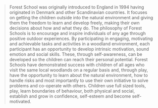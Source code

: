 > Forest School was originally introduced to England in 1994 having originated in Denmark and other Scandinavian countries. It focuses on getting the children outside into the natural environment and giving them the freedom to learn and develop freely, making their own decisions about how and what they do. The philosophy of Forest Schools is to encourage and inspire individuals of any age through positive outdoor experiences. By participating in engaging, motivating and achievable tasks and activities in a woodland environment, each participant has an opportunity to develop intrinsic motivation, sound emotion and social skills. These, through self-awareness, can be developed so the children can reach their personal potential. Forest Schools have demonstrated success with children of all ages who visit the same local woodlands on a regular basis and, through play, have the opportunity to learn about the natural environment, how to handle risks and most importantly to use their own initiative to solve problems and co-operate with others. Children use full sized tools, play, learn boundaries of behaviour, both physical and social, establish and grow in confidence, self-esteem and become self-motivated.
